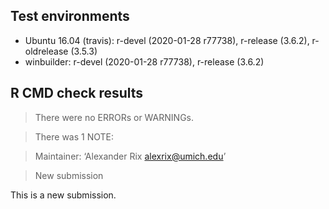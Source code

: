 ## Test environments
* Ubuntu 16.04 (travis): r-devel (2020-01-28 r77738), r-release (3.6.2),
    r-oldrelease (3.5.3)
* winbuilder: r-devel (2020-01-28 r77738), r-release (3.6.2)

## R CMD check results
> There were no ERRORs or WARNINGs.

> There was 1 NOTE:

> Maintainer: ‘Alexander Rix <alexrix@umich.edu>’

> New submission

This is a new submission.
